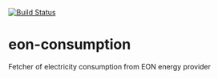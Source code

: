[![Build Status](https://travis-ci.com/konrader/eon-consumption.svg?branch=master)](https://travis-ci.com/konrader/eon-consumption)

# eon-consumption
Fetcher of electricity consumption from EON energy provider

